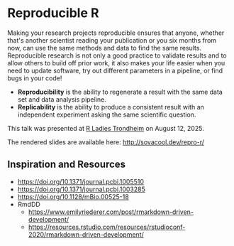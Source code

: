 # Reproducible R

Making your research projects reproducible ensures that anyone,
whether that's another scientist reading your publication or you six months from now,
can use the same methods and data to find the same results.
Reproducible research is not only a good practice to validate results and to allow others to build off prior work,
it also makes your life easier when you need to update software,
try out different parameters in a pipeline, or find bugs in your code!

- **Reproducibility** is the ability to regenerate a result with the same data set and data analysis pipeline.
- **Replicability** is the ability to produce a consistent result with an independent experiment asking the same scientific question.

This talk was presented at [R Ladies Trondheim](https://www.meetup.com/rladies-trondheim/) on August 12, 2025.

The rendered slides are available here: <http://sovacool.dev/repro-r/>

## Inspiration and Resources

- https://doi.org/10.1371/journal.pcbi.1005510
- https://doi.org/10.1371/journal.pcbi.1003285
- https://doi.org/10.1128/mBio.00525-18
- RmdDD
    - https://www.emilyriederer.com/post/rmarkdown-driven-development/
    - https://resources.rstudio.com/resources/rstudioconf-2020/rmarkdown-driven-development/
